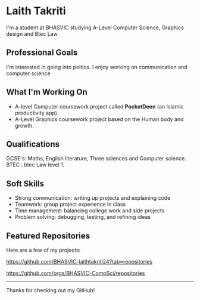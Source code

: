 # Laith Takriti 


I'm a student at BHASVIC studying A-Level Computer Science, Graphics design and Btec Law  


## Professional Goals

I'm interested in going into poltics.
I enjoy working on communication and computer science 

## What I'm Working On

- A-level Computer coursework project  called **PocketDeen** (an Islamic productivity app) 
- A-Level Graphics coursework project based on the Human body and growth.



## Qualifications

GCSE's: Maths, English literature, Three sciences and Computer science.
BTEC  : btec Law  level 1.


## Soft Skills

- Strong communication: writing up projects and explaining code
- Teamwork: group project experience in class
- Time management: balancing college work and side projects
- Problem solving: debugging, testing, and refining ideas



## Featured Repositories

Here are a few of my projects:

https://github.com/BHASVIC-laithtakriti24?tab=repositories

https://github.com/orgs/BHASVIC-CompSci/repositories

---

Thanks for checking out my GitHub!
